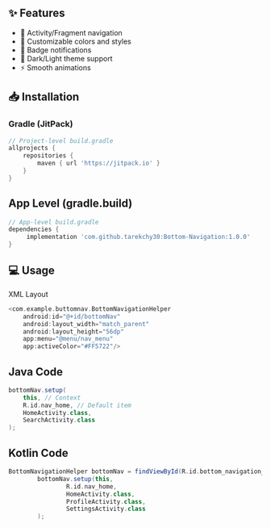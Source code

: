 ## ✨ Features
- 🔄 Activity/Fragment navigation
- 🎨 Customizable colors and styles
- 🔔 Badge notifications
- 🌙 Dark/Light theme support
- ⚡ Smooth animations

## 📥 Installation

### Gradle (JitPack)
```groovy
// Project-level build.gradle
allprojects {
    repositories {
        maven { url 'https://jitpack.io' }
    }
}
```

## App Level (gradle.build)
```groovy
// App-level build.gradle
dependencies {
     implementation 'com.github.tarekchy30:Bottom-Navigation:1.0.0'
}

```

## 💻 Usage
   XML Layout
```groovy
<com.example.buttomnav.BottomNavigationHelper
    android:id="@+id/bottomNav"
    android:layout_width="match_parent"
    android:layout_height="56dp"
    app:menu="@menu/nav_menu"
    app:activeColor="#FF5722"/>

```

## Java Code
```groovy
bottomNav.setup(
    this, // Context
    R.id.nav_home, // Default item
    HomeActivity.class,
    SearchActivity.class
);
```


## Kotlin Code 
```groovy
BottomNavigationHelper bottomNav = findViewById(R.id.bottom_navigation_helper);
        bottomNav.setup(this,
                R.id.nav_home,
                HomeActivity.class,
                ProfileActivity.class,
                SettingsActivity.class
        );

```




   
